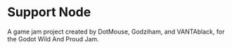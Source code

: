 <h1>Support Node</h1>

A game jam project created by DotMouse, Godziham, and VANTAblack, for the Godot Wild And Proud Jam.
